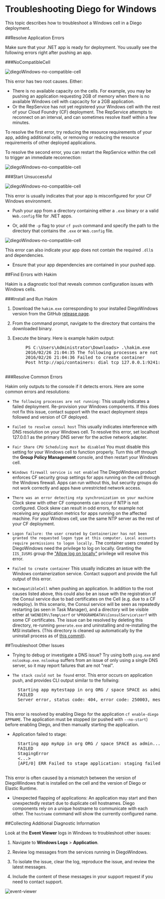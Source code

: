 # Troubleshooting Diego for Windows

This topic describes how to troubleshoot a Windows cell in a Diego deployment.

##<a id='application-errors'></a>Resolve Application Errors

Make sure that your .NET app is ready for deployment. You usually see the following errors right after pushing an app. 

###<a id='no-compatible-cell'></a>NoCompatibleCell

![diegoWindows-no-compatible-cell](images/no-compatible-cell.png)

This error has two root causes. Either:
- There is no available capacity on the cells. For example, you may be pushing an application requesting 2GB of memory when there is no available Windows cell with capcacity for a 2GB application.
- Or the RepService has not yet registered your Windows cell with the rest of your Cloud Foundry (CF) deployment. The RepService attempts to reconnect on an interval, and can sometimes resolve itself within a few minutes.
 
To resolve the first error, try reducing the resource requirements of your app, adding additional cells, or removing or reducing the resource requirements of other deployed applications.

To resolve the second error, you can restart the RepService within the cell to trigger an immediate reconnection:

![diegoWindows-no-compatible-cell](images/restart-rep.png)

###<a id='unsucessful-start'></a>Start Unsuccessful

![diegoWindows-no-compatible-cell](images/start-unsucessful.png
)

This error is usually indicates that your app is misconfigured for your CF Windows environment. 

* Push your app from a directory containing either a `.exe` binary or a valid `Web.config` file for .NET apps. 

* Or, add the `-p` flag to your `cf push` command and specify the path to the directory that contains the `.exe` or `Web.config` file.


![diegoWindows-no-compatible-cell](images/missing-dlls.png
)

This error can also indicate your app does not contain the required `.dll`s and dependencies. 

* Ensure that your app dependencies are contained in your pushed app.

##<a id='find-errors-hakim'></a>Find Errors with Hakim

Hakim is a diagnostic tool that reveals common configuration issues with Windows cells.

###<a id='install-hakim'></a>Install and Run Hakim

1. Download the `hakim.exe` corresponding to your installed DiegoWindows version from the GitHub [release page](https://github.com/cloudfoundry/diego-windows-release/releases).

2. From the command prompt, navigate to the directory that contains the downloaded binary.

3. Execute the binary. Here is example hakim output:

	<pre class='terminal'>
		PS C:\Users\Administrator\Downloads> .\hakim.exe
		2016/02/26 21:04:35 The following processes are not running: garden-windows.exe
		2016/02/26 21:04:36 Failed to create container
		Post http://api/containers: dial tcp 127.0.0.1:9241: ConnectEx tcp: No connection could be made because the target machine actively refused it.
	</pre>


###<a id='resolve-errors'></a>Resolve Common Errors

Hakim only outputs to the console if it detects errors. Here are some common errors and resolutions:

- `The following processes are not running:` This usually indicates a failed deployment. Re-provision your Windows components. If this does not fix this issue, contact support with the exact deployment steps followed and version of CF deployed.

- `Failed to resolve consul host` This usually indicates interference with DNS resolution on your Windows cell. To resolve this error, set localhost 127.0.0.1 as the primary DNS server for the active network adapter.

- `Fair Share CPU Scheduling must be disabled` You must disable this setting for your Windows cell to function properly. Turn this off through the **Group Policy Management** console, and then restart your Windows cell.

- `Windows firewall service is not enabled` The DiegoWindows product enforces CF security group settings for apps running on the cell through the Windows firewall. Apps can run without this, but security groups do not work correctly and apps have unrestricted network access.

- `There was an error detecting ntp synchronization on your machine` Clock skew with other CF components can occur if NTP is not configured. Clock skew can result in odd errors, for example not receiving any application metrics for apps running on the affected machine.
For your Windows cell, use the same NTP server as the rest of your CF deployment.

- `Logon failure: the user created by Containerizer has not been granted the requested logon type at this computer. Local accounts require permissions to logon locally.` The container users created by DiegoWindows need the privilege to log on locally. Granting the `IIS_IUSRS` group the ["Allow log on locally"](https://technet.microsoft.com/en-us/library/cc756809(v=ws.10).aspx) privilege will resolve this error.

- `Failed to create container` This usually indicates an issue with the Windows containerization service. Contact support and provide the full output of this error.

- `NoCompatibleCell` when pushing an application. In addition to the root causes listed above, this could also be an issue with the registration of the Consul service due to bad certificates on the Cell (e.g. due to a CF redeploy).
In this scenario, the Consul service will be seen as repeatedly restarting (as seen in Task Manager), and a directory will be visible either at `%WINDIR%\Temp\serf` or `%PROGRAMDATA%\ConsulService\serf` with some CF certificates. 
The issue can be resolved by deleting this directory, re-running `generate.exe` and uninstalling and re-installing the MSI installers. (This directory is cleaned up automatically by the uninstall process as of [this commit](https://github.com/cloudfoundry/diego-windows-release/commit/53c423f70478d7b3641ac0b96f6fe9b36af5d404)).

##<a id='other'></a>Troubleshoot Other Issues

- Trying to debug or investigate a DNS issue? Try using both `ping.exe` and `nslookup.exe`. `nslookup` suffers from an issue of only using a single DNS server, so it may report failures that are not "real".

- `The stack could not be found` error.
This error occurs on application push, and provides CLI output similar to the follwing:

	<pre class='terminal'>
	Starting app mytestapp in org ORG / space SPACE as admin...
	FAILED
	Server error, status code: 404, error code: 250003, message: The stack could not be found: The requested app stack windows2012R2 is not available on this system.
	</pre>
This error is resolved by enabling Diego for the application `cf enable-diego APPNAME`. The application must be stopped (or pushed with `--no-start`) before enabling Diego, and then manually starting the application.

- Application failed to stage:
	<pre class='terminal'>
	Starting app myApp in org ORG / space SPACE as admin...
	FAILED
	StagingError
	<...>
	[API/0] ERR Failed to stage application: staging failed
	</pre>
This error is often caused by a mismatch between the version of DiegoWindows that is installed on the cell and the version of Diego or Elastic Runtime. 

- Unexpected flapping of applications:
  An application may start and then unexpectedly restart due to duplicate cell hostnames. Diego components rely on a unique hostname to communicate with each other. The `hostname` command will show the currently configured name.

##<a id='diagnostics'></a>Collecting Additional Diagnostic Information

Look at the **Event Viewer** logs in Windows to troubleshoot other issues:

1. Navigate to **Windows Logs** > **Application**. 

1. Review log messages from the services running in DiegoWindows. 

1. To isolate the issue, clear the log, reproduce the issue, and review the latest messages. 

1. Include the content of these messages in your support request if you need to contact support.

![event-viewer](images/event-viewer.png)

